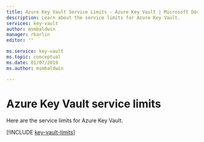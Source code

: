 ```yaml
---
title: Azure Key Vault Service Limits - Azure Key Vault | Microsoft Docs
description: Learn about the service limits for Azure Key Vault.
services: key-vault
author: msmbaldwin
manager: rkarlin
editor: ''

ms.service: key-vault
ms.topic: conceptual
ms.date: 01/07/2019
ms.author: msmbaldwin

---
```

# Azure Key Vault service limits

Here are the service limits for Azure Key Vault.

[!INCLUDE [key-vault-limits](../../includes/key-vault-limits.md)]

